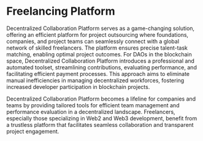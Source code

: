 # Freelancing Platform
Decentralized Collaboration Platform serves as a game-changing solution, offering an efficient platform for project outsourcing where foundations, companies, and project teams can seamlessly connect with a global network of skilled freelancers. The platform ensures precise talent-task matching, enabling optimal project outcomes. For DAOs in the blockchain space, Decentralized Collaboration Platform  introduces a professional and automated toolset, streamlining contributions, evaluating performance, and facilitating efficient payment processes. This approach aims to eliminate manual inefficiencies in managing decentralized workforces, fostering increased developer participation in blockchain projects.

Decentralized Collaboration Platform  becomes a lifeline for companies and teams by providing tailored tools for efficient team management and performance evaluation in a decentralized landscape. Freelancers, especially those specializing in Web2 and Web3 development, benefit from a trustless platform that facilitates seamless collaboration and transparent project engagement.
